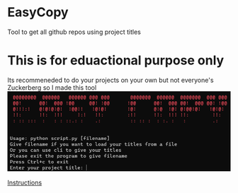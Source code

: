 # EasyCopy
Tool to get all github repos using project titles
# This is for eduactional purpose only
Its recommeneded to do your projects on your own but not everyone's Zuckerberg so I made this tool
![Screenshot](easycopy.png)

[Instructions](https://github.com/Hrishikesh015/EasyCopy/blob/main/Instructions.md)
